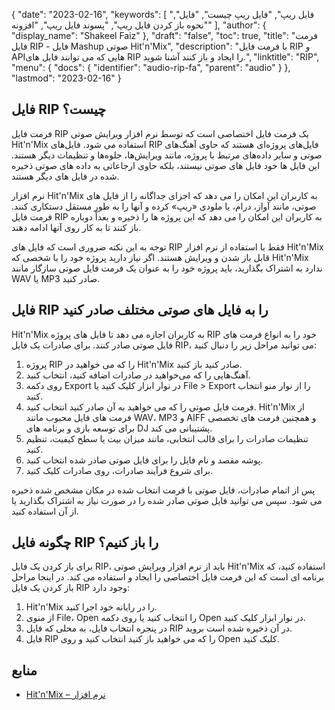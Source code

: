 {
  "date": "2023-02-16",
  "keywords": [
"فایل ریپ",
"فایل ریپ چیست",
"فایل",
"نحوه باز کردن فایل ریپ",
"پسوند فایل ریپ",
"افزونه"
],
  "author": {
    "display_name": "Shakeel Faiz"
},
  "draft": "false",
  "toc": true,
  "title": "فرمت فایل RIP - فایل Mashup صوتی Hit'n'Mix",
  "description": "با فرمت فایل RIP و APIهایی که می توانند فایل های RIP را ایجاد و باز کنند آشنا شوید.",
  "linktitle": "RIP",
  "menu": {
    "docs": {
      "identifier": "audio-rip-fa",
      "parent": "audio"
}
},
  "lastmod": "2023-02-16"
}

## فایل RIP چیست؟

فرمت فایل RIP یک فرمت فایل اختصاصی است که توسط نرم افزار ویرایش صوتی Hit'n'Mix استفاده می شود. فایل‌های RIP فایل‌های پروژه‌ای هستند که حاوی آهنگ‌های صوتی و سایر داده‌های مرتبط با پروژه، مانند ویرایش‌ها، جلوه‌ها و تنظیمات دیگر هستند. این فایل ها خود فایل های صوتی نیستند، بلکه حاوی ارجاعاتی به داده های صوتی ذخیره شده در فایل های دیگر هستند.

نرم افزار Hit'n'Mix به کاربران این امکان را می دهد که اجزای جداگانه را از فایل های صوتی، مانند آواز، درام، یا ملودی «ریپ» کرده و آنها را به طور مستقل دستکاری کنند. فرمت فایل RIP به کاربران این امکان را می دهد که این پروژه ها را ذخیره و بعداً دوباره باز کنند تا به کار روی آنها ادامه دهند.

توجه به این نکته ضروری است که فایل های RIP فقط با استفاده از نرم افزار Hit'n'Mix قابل باز شدن و ویرایش هستند. اگر نیاز دارید پروژه خود را با شخصی که Hit'n'Mix ندارد به اشتراک بگذارید، باید پروژه خود را به عنوان یک فرمت فایل صوتی سازگار مانند WAV یا MP3 صادر کنید.

## فایل RIP را به فایل های صوتی مختلف صادر کنید

Hit'n'Mix به کاربران اجازه می دهد تا فایل های پروژه RIP خود را به انواع فرمت های فایل صوتی صادر کنند. برای صادرات یک فایل RIP، می توانید مراحل زیر را دنبال کنید:

1. پروژه RIP را که می خواهید در Hit'n'Mix صادر کنید باز کنید.
2. آهنگ‌هایی را که می‌خواهید در صادرات اضافه کنید، انتخاب کنید.
3. روی دکمه Export در نوار ابزار کلیک کنید یا File > Export را از نوار منو انتخاب کنید.
4. فرمت فایل صوتی را که می خواهید به آن صادر کنید انتخاب کنید. Hit'n'Mix از فرمت های فایل محبوب مانند WAV، MP3 و AIFF و همچنین فرمت های تخصصی برای توسعه بازی و برنامه های DJ پشتیبانی می کند.
5. تنظیمات صادرات را برای قالب انتخابی، مانند میزان بیت یا سطح کیفیت، تنظیم کنید.
6. پوشه مقصد و نام فایل را برای فایل صوتی صادر شده انتخاب کنید.
7. برای شروع فرآیند صادرات، روی صادرات کلیک کنید.

پس از اتمام صادرات، فایل صوتی با فرمت انتخاب شده در مکان مشخص شده ذخیره می شود. سپس می توانید فایل صوتی صادر شده را در صورت نیاز به اشتراک بگذارید یا از آن استفاده کنید.

## چگونه فایل RIP را باز کنیم؟

برای باز کردن یک فایل RIP، باید از نرم افزار ویرایش صوتی Hit'n'Mix استفاده کنید، که برنامه ای است که این فرمت فایل اختصاصی را ایجاد و استفاده می کند. در اینجا مراحل باز کردن یک فایل RIP وجود دارد:

1. Hit'n'Mix را در رایانه خود اجرا کنید.
2. از منوی File، Open را انتخاب کنید یا روی دکمه Open در نوار ابزار کلیک کنید.
3. در پنجره انتخاب فایل، به محلی که فایل RIP در آن ذخیره شده است بروید.
4. فایل RIP را که می خواهید باز کنید انتخاب کنید و روی Open کلیک کنید.

## منابع
* [Hit'n'Mix – نرم افزار](https://hitnmix.com/)


